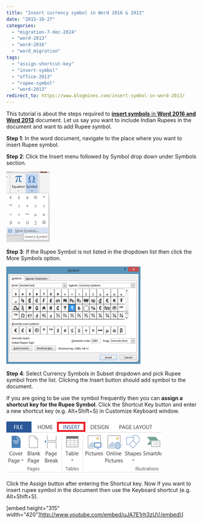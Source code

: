 ```yaml
---
title: "Insert currency symbol in Word 2016 & 2013"
date: "2015-10-27"
categories: 
  - "migration-7-dec-2024"
  - "word-2013"
  - "word-2016"
  - "word_migration"
tags: 
  - "assign-shortcut-key"
  - "insert-symbol"
  - "office-2013"
  - "rupee-symbol"
  - "word-2013"
redirect_to: https://www.blogmines.com/insert-symbol-in-word-2013/
---
```


This tutorial is about the steps required to [**insert symbols** in **Word 2016 and Word 2013**](http://blogmines.com/blog/2012/03/13/how-to-insert-math-symbols-in-word-2010/) document. Let us say you want to include Indian Rupees in the document and want to add Rupee symbol.

**Step 1**: In the word document, navigate to the place where you want to insert Rupee symbol.

**Step 2**: Click the Insert menu followed by Symbol drop down under Symbols section.

[![image](/assets/images/image_thumb14.png "image")](http://blogmines.com/blog/wp-content/uploads/2013/06/image13.png)

**Step 3**: If the Rupee Symbol is not listed in the dropdown list then click the More Symbols option.

[![image](/assets/images/image_thumb15.png "image")](http://blogmines.com/blog/wp-content/uploads/2013/06/image14.png)

**Step 4**: Select Currency Symbols in Subset dropdown and pick Rupee symbol from the list. Clicking the Insert button should add symbol to the document.

If you are going to be use the symbol frequently then you can **assign a shortcut key for the Rupee Symbol**. Click the Shortcut Key button and enter a new shortcut key (e.g. Alt+Shift+S) in Customize Keyboard window.

[![image](/assets/images/image_thumb16.png "image")](http://blogmines.com/blog/wp-content/uploads/2013/06/image15.png)

Click the Assign button after entering the Shortcut key. Now if you want to insert rupee symbol in the document then use the Keyboard shortcut (e.g. Alt+Shift+S).

\[embed height="315" width="420"\]http://www.youtube.com/embed/uJA7E1rh3zU\[/embed\]
